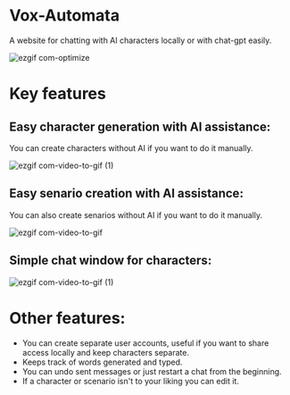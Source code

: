 # Vox-Automata

A website for chatting with AI characters locally or with chat-gpt easily.

![ezgif com-optimize](https://github.com/jediknight813/Vox-Automata/assets/17935336/a12b880e-4d97-4ae0-836c-4de1211dc56e)


# Key features

## Easy character generation with AI assistance:
You can create characters without AI if you want to do it manually.

![ezgif com-video-to-gif (1)](https://github.com/jediknight813/Vox-Automata/assets/17935336/b96406f4-ed65-42a8-8a6b-a1c6527cc44e)


## Easy senario creation with AI assistance:
You can also create senarios without AI if you want to do it manually.

![ezgif com-video-to-gif](https://github.com/jediknight813/Vox-Automata/assets/17935336/34b85f7f-263f-4749-b0f8-878573bf53ab)


## Simple chat window for characters:

![ezgif com-video-to-gif (1)](https://github.com/jediknight813/Vox-Automata/assets/17935336/07a0207e-e6ef-4a8e-8229-7035d35c34d6)

# Other features:

- You can create separate user accounts, useful if you want to share access locally and keep characters separate.
- Keeps track of words generated and typed.
- You can undo sent messages or just restart a chat from the beginning.
- If a character or scenario isn't to your liking you can edit it.
